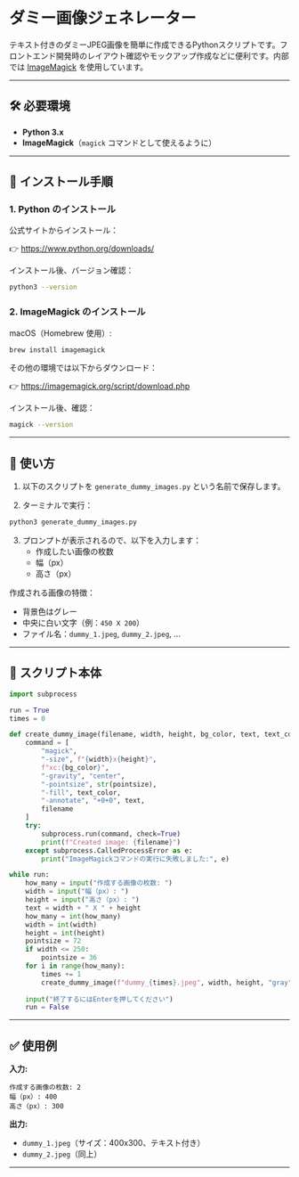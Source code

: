 # ダミー画像ジェネレーター

テキスト付きのダミーJPEG画像を簡単に作成できるPythonスクリプトです。フロントエンド開発時のレイアウト確認やモックアップ作成などに便利です。内部では [ImageMagick](https://imagemagick.org/) を使用しています。

---

## 🛠 必要環境

- **Python 3.x**
- **ImageMagick**（`magick` コマンドとして使えるように）

---

## 🧪 インストール手順

### 1. Python のインストール

公式サイトからインストール：

👉 https://www.python.org/downloads/

インストール後、バージョン確認：

```bash
python3 --version
```

### 2. ImageMagick のインストール

macOS（Homebrew 使用）:

```bash
brew install imagemagick
```

その他の環境では以下からダウンロード：

👉 https://imagemagick.org/script/download.php

インストール後、確認：

```bash
magick --version
```

---

## 🚀 使い方

1. 以下のスクリプトを `generate_dummy_images.py` という名前で保存します。

2. ターミナルで実行：

```bash
python3 generate_dummy_images.py
```

3. プロンプトが表示されるので、以下を入力します：
   - 作成したい画像の枚数
   - 幅（px）
   - 高さ（px）

作成される画像の特徴：
- 背景色はグレー
- 中央に白い文字（例：`450 X 200`）
- ファイル名：`dummy_1.jpeg`, `dummy_2.jpeg`, ...

---

## 📄 スクリプト本体

```python
import subprocess

run = True
times = 0

def create_dummy_image(filename, width, height, bg_color, text, text_color, pointsize):
    command = [
        "magick",
        "-size", f"{width}x{height}",
        f"xc:{bg_color}",
        "-gravity", "center",
        "-pointsize", str(pointsize),
        "-fill", text_color,
        "-annotate", "+0+0", text,
        filename
    ]
    try:
        subprocess.run(command, check=True)
        print(f"Created image: {filename}")
    except subprocess.CalledProcessError as e:
        print("ImageMagickコマンドの実行に失敗しました:", e)

while run:
    how_many = input("作成する画像の枚数: ")
    width = input("幅（px）: ")
    height = input("高さ（px）: ")
    text = width + " X " + height
    how_many = int(how_many)
    width = int(width)
    height = int(height)
    pointsize = 72
    if width <= 250:
        pointsize = 36
    for i in range(how_many):
        times += 1
        create_dummy_image(f"dummy_{times}.jpeg", width, height, "gray", text, "white", pointsize)
    
    input("終了するにはEnterを押してください")
    run = False
```

---

## ✅ 使用例

**入力:**

```
作成する画像の枚数: 2
幅（px）: 400
高さ（px）: 300
```

**出力:**

- `dummy_1.jpeg`（サイズ：400x300、テキスト付き）
- `dummy_2.jpeg`（同上）

---

